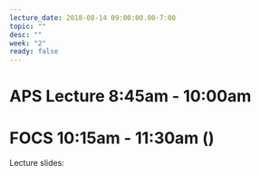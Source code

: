 ```yaml
---
lecture_date: 2018-08-14 09:00:00.00-7:00
topic: ""
desc: ""
week: "2"
ready: false
---
```


# APS Lecture 8:45am - 10:00am




# FOCS 10:15am - 11:30am ()

Lecture slides: 



